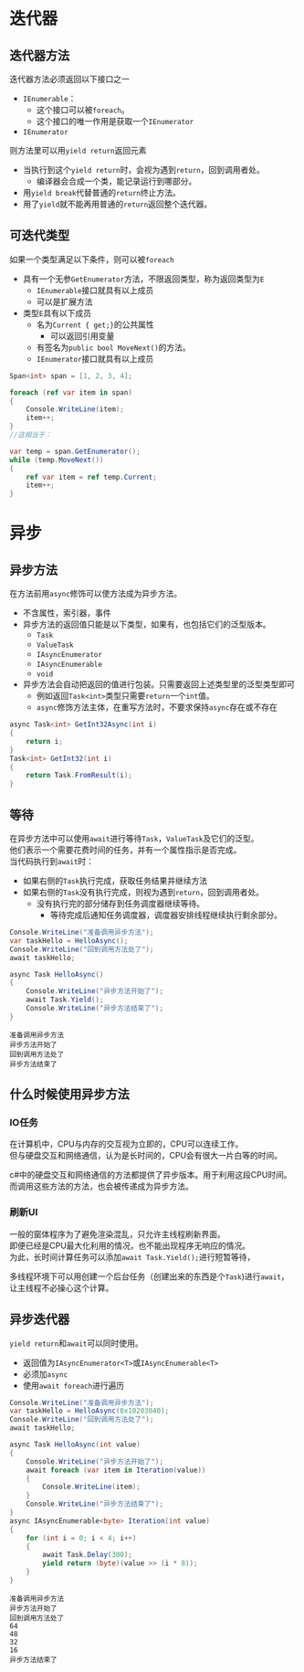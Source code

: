 ﻿
# 迭代器

## 迭代器方法

迭代器方法必须返回以下接口之一

- `IEnumerable`：
    - 这个接口可以被`foreach`。
	- 这个接口的唯一作用是获取一个`IEnumerator`
- `IEnumerator`

则方法里可以用`yield return`返回元素

- 当执行到这个`yield return`时，会视为遇到`return`，回到调用者处。
  - 编译器会合成一个类，能记录运行到哪部分。
- 用`yield break`代替普通的`return`终止方法。
- 用了`yield`就不能再用普通的`return`返回整个迭代器。

## 可迭代类型

如果一个类型满足以下条件，则可以被`foreach`

- 具有一个无参`GetEnumerator`方法，不限返回类型，称为返回类型为`E`
	- `IEnumerable`接口就具有以上成员
    - 可以是扩展方法
- 类型`E`具有以下成员
    - 名为`Current { get;}`的公共属性
    	- 可以返回引用变量
	- 有签名为`public bool MoveNext()`的方法。
    - `IEnumerator`接口就具有以上成员

```csharp
Span<int> span = [1, 2, 3, 4];

foreach (ref var item in span)
{
	Console.WriteLine(item);
	item++;
}
//这相当于：

var temp = span.GetEnumerator();
while (temp.MoveNext())
{
	ref var item = ref temp.Current;
	item++;
}
```



# 异步

## 异步方法

在方法前用`async`修饰可以使方法成为异步方法。

- 不含属性，索引器，事件
- 异步方法的返回值只能是以下类型，如果有，也包括它们的泛型版本。
  - `Task`
  - `ValueTask`
  - `IAsyncEnumerator`
  - `IAsyncEnumerable`
  - `void`
- 异步方法会自动把返回的值进行包装。只需要返回上述类型里的泛型类型即可
  - 例如返回`Task<int>`类型只需要`return`一个`int`值。
  - `async`修饰方法主体，在重写方法时，不要求保持`async`存在或不存在

```csharp
async Task<int> GetInt32Async(int i)
{
	return i;
}
Task<int> GetInt32(int i)
{
	return Task.FromResult(i);
}
```

## 等待

在异步方法中可以使用`await`进行等待`Task`，`ValueTask`及它们的泛型。  
他们表示一个需要花费时间的任务，并有一个属性指示是否完成。  
当代码执行到`await`时：

- 如果右侧的`Task`执行完成，获取任务结果并继续方法
- 如果右侧的`Task`没有执行完成，则视为遇到`return`，回到调用者处。
  - 没有执行完的部分储存到任务调度器继续等待。
	- 等待完成后通知任务调度器，调度器安排线程继续执行剩余部分。

```csharp
Console.WriteLine("准备调用异步方法");
var taskHello = HelloAsync();
Console.WriteLine("回到调用方法处了");
await taskHello;

async Task HelloAsync()
{
	Console.WriteLine("异步方法开始了");
	await Task.Yield();
	Console.WriteLine("异步方法结束了");
}
```
```
准备调用异步方法
异步方法开始了
回到调用方法处了
异步方法结束了
```

## 什么时候使用异步方法

### IO任务

在计算机中，CPU与内存的交互视为立即的，CPU可以连续工作。  
但与硬盘交互和网络通信，认为是长时间的，CPU会有很大一片白等的时间。

c#中的硬盘交互和网络通信的方法都提供了异步版本。用于利用这段CPU时间。  
而调用这些方法的方法，也会被传递成为异步方法。

### 刷新UI

一般的窗体程序为了避免渲染混乱，只允许主线程刷新界面。  
即便已经是CPU最大化利用的情况，也不能出现程序无响应的情况。  
为此，长时间计算任务可以添加`await Task.Yield();`进行短暂等待，  

多线程环境下可以用创建一个后台任务（创建出来的东西是个`Task`)进行`await`，  
让主线程不必操心这个计算。

## 异步迭代器

`yield return`和`await`可以同时使用。

- 返回值为`IAsyncEnumerator<T>`或`IAsyncEnumerable<T>`
- 必须加`async`
- 使用`await foreach`进行遍历

```csharp
Console.WriteLine("准备调用异步方法");
var taskHello = HelloAsync(0x10203040);
Console.WriteLine("回到调用方法处了");
await taskHello;

async Task HelloAsync(int value)
{
	Console.WriteLine("异步方法开始了");
	await foreach (var item in Iteration(value))
	{
		Console.WriteLine(item);
	}
	Console.WriteLine("异步方法结束了");
}
async IAsyncEnumerable<byte> Iteration(int value)
{
	for (int i = 0; i < 4; i++)
	{
		await Task.Delay(300);
		yield return (byte)(value >> (i * 8));
	}
}
```
```
准备调用异步方法
异步方法开始了
回到调用方法处了
64
48
32
16
异步方法结束了
```